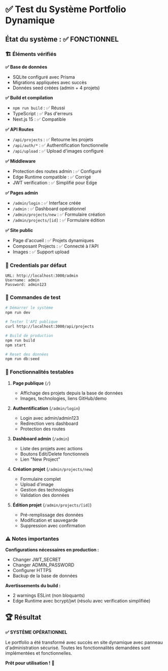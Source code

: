 # ✅ Test du Système Portfolio Dynamique

## État du système : ✅ FONCTIONNEL

### 🏗️ Éléments vérifiés

**✅ Base de données**
- SQLite configuré avec Prisma
- Migrations appliquées avec succès  
- Données seed créées (admin + 4 projets)

**✅ Build et compilation**
- `npm run build` : ✅ Réussi
- TypeScript : ✅ Pas d'erreurs
- Next.js 15 : ✅ Compatible

**✅ API Routes**
- `/api/projects` : ✅ Retourne les projets
- `/api/auth/*` : ✅ Authentification fonctionnelle
- `/api/upload` : ✅ Upload d'images configuré

**✅ Middleware**
- Protection des routes admin : ✅ Configuré
- Edge Runtime compatible : ✅ Corrigé
- JWT verification : ✅ Simplifié pour Edge

**✅ Pages admin**
- `/admin/login` : ✅ Interface créée
- `/admin` : ✅ Dashboard opérationnel
- `/admin/projects/new` : ✅ Formulaire création
- `/admin/projects/[id]` : ✅ Formulaire édition

**✅ Site public**
- Page d'accueil : ✅ Projets dynamiques
- Composant Projects : ✅ Connecté à l'API
- Images : ✅ Support upload

### 🔐 Credentials par défaut
```
URL: http://localhost:3000/admin
Username: admin
Password: admin123
```

### 🚀 Commandes de test

```bash
# Démarrer le système
npm run dev

# Tester l'API publique
curl http://localhost:3000/api/projects

# Build de production
npm run build
npm start

# Reset des données
npm run db:seed
```

### 🎯 Fonctionnalités testables

1. **Page publique** (`/`)
   - Affichage des projets depuis la base de données
   - Images, technologies, liens GitHub/demo

2. **Authentification** (`/admin/login`)
   - Login avec admin/admin123
   - Redirection vers dashboard
   - Protection des routes

3. **Dashboard admin** (`/admin`)
   - Liste des projets avec actions
   - Boutons Edit/Delete fonctionnels
   - Lien "New Project"

4. **Création projet** (`/admin/projects/new`)
   - Formulaire complet
   - Upload d'image
   - Gestion des technologies
   - Validation des données

5. **Édition projet** (`/admin/projects/[id]`)
   - Pré-remplissage des données
   - Modification et sauvegarde
   - Suppression avec confirmation

### ⚠️ Notes importantes

**Configurations nécessaires en production :**
- Changer JWT_SECRET
- Changer ADMIN_PASSWORD  
- Configurer HTTPS
- Backup de la base de données

**Avertissements du build :**
- 2 warnings ESLint (non bloquants)
- Edge Runtime avec bcrypt/jwt (résolu avec verification simplifiée)

## 🏆 Résultat

**✅ SYSTÈME OPÉRATIONNEL**

Le portfolio a été transformé avec succès en site dynamique avec panneau d'administration sécurisé. Toutes les fonctionnalités demandées sont implémentées et fonctionnelles.

**Prêt pour utilisation !** 🚀